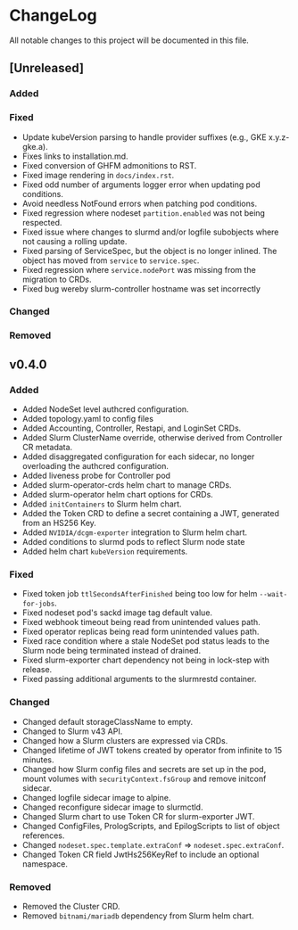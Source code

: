 # ChangeLog

All notable changes to this project will be documented in this file.

## [Unreleased]

### Added

### Fixed

- Update kubeVersion parsing to handle provider suffixes (e.g., GKE
  x.y.z-gke.a).
- Fixes links to installation.md.
- Fixed conversion of GHFM admonitions to RST.
- Fixed image rendering in `docs/index.rst`.
- Fixed odd number of arguments logger error when updating pod conditions.
- Avoid needless NotFound errors when patching pod conditions.
- Fixed regression where nodeset `partition.enabled` was not being respected.
- Fixed issue where changes to slurmd and/or logfile subobjects where not
  causing a rolling update.
- Fixed parsing of ServiceSpec, but the object is no longer inlined. The object
  has moved from `service` to `service.spec`.
- Fixed regression where `service.nodePort` was missing from the migration to
  CRDs.
- Fixed bug wereby slurm-controller hostname was set incorrectly

### Changed

### Removed

## v0.4.0

### Added

- Added NodeSet level authcred configuration.
- Added topology.yaml to config files
- Added Accounting, Controller, Restapi, and LoginSet CRDs.
- Added Slurm ClusterName override, otherwise derived from Controller CR
  metadata.
- Added disaggregated configuration for each sidecar, no longer overloading the
  authcred configuration.
- Added liveness probe for Controller pod
- Added slurm-operator-crds helm chart to manage CRDs.
- Added slurm-operator helm chart options for CRDs.
- Added `initContainers` to Slurm helm chart.
- Added the Token CRD to define a secret containing a JWT, generated from an
  HS256 Key.
- Added `NVIDIA/dcgm-exporter` integration to Slurm helm chart.
- Added conditions to slurmd pods to reflect Slurm node state
- Added helm chart `kubeVersion` requirements.

### Fixed

- Fixed token job `ttlSecondsAfterFinished` being too low for helm
  `--wait-for-jobs`.
- Fixed nodeset pod's sackd image tag default value.
- Fixed webhook timeout being read from unintended values path.
- Fixed operator replicas being read form unintended values path.
- Fixed race condition where a stale NodeSet pod status leads to the Slurm node
  being terminated instead of drained.
- Fixed slurm-exporter chart dependency not being in lock-step with release.
- Fixed passing additional arguments to the slurmrestd container.

### Changed

- Changed default storageClassName to empty.
- Changed to Slurm v43 API.
- Changed how a Slurm clusters are expressed via CRDs.
- Changed lifetime of JWT tokens created by operator from infinite to 15
  minutes.
- Changed how Slurm config files and secrets are set up in the pod, mount
  volumes with `securityContext.fsGroup` and remove initconf sidecar.
- Changed logfile sidecar image to alpine.
- Changed reconfigure sidecar image to slurmctld.
- Changed Slurm chart to use Token CR for slurm-exporter JWT.
- Changed ConfigFiles, PrologScripts, and EpilogScripts to list of object
  references.
- Changed `nodeset.spec.template.extraConf` => `nodeset.spec.extraConf`.
- Changed Token CR field JwtHs256KeyRef to include an optional namespace.

### Removed

- Removed the Cluster CRD.
- Removed `bitnami/mariadb` dependency from Slurm helm chart.
